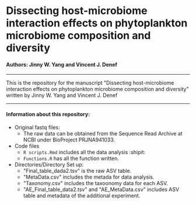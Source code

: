 # Dissecting host-microbiome interaction effects on phytoplankton microbiome composition and diversity
#### Authors: Jinny W. Yang and Vincent J. Denef

---
This is the repository for the manuscript "Dissecting host-microbiome interaction effects on phytoplankton microbiome composition and diversity" written by Jinny W. Yang and Vincent J. Denef

---

#### Information about this repository:

 - Original fastq files:
    - The raw data can be obtained from the Sequence Read Archive at NCBI under BioProject PRJNA941033.
- Code files
  - `R scripts.Rmd` includes all the data analysis :shipit:
  - `Functions.R` has all the function written.
- Directories/Directory Set up:
  - "Final_table_dada2.tsv" is the raw ASV table.
  - "MetaData.csv" includes the metada for data analysis.
  - "Taxonomy.csv" includes the taxoonomy data for each ASV.
  - "AE_Final_table_data2.tsv" and "AE_MetaData.csv" includes ASV table and metadata of the additional experiment. 

